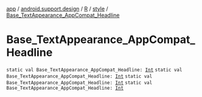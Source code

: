 [app](../../../index.md) / [android.support.design](../../index.md) / [R](../index.md) / [style](index.md) / [Base_TextAppearance_AppCompat_Headline](.)

# Base_TextAppearance_AppCompat_Headline

`static val Base_TextAppearance_AppCompat_Headline: `[`Int`](https://kotlinlang.org/api/latest/jvm/stdlib/kotlin/-int/index.html)
`static val Base_TextAppearance_AppCompat_Headline: `[`Int`](https://kotlinlang.org/api/latest/jvm/stdlib/kotlin/-int/index.html)
`static val Base_TextAppearance_AppCompat_Headline: `[`Int`](https://kotlinlang.org/api/latest/jvm/stdlib/kotlin/-int/index.html)
`static val Base_TextAppearance_AppCompat_Headline: `[`Int`](https://kotlinlang.org/api/latest/jvm/stdlib/kotlin/-int/index.html)